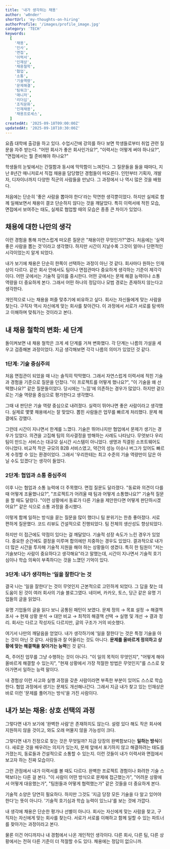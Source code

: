 ```yaml
---
title: '내가 생각하는 채용'
author: 'w0nder'
shortUrl: 'my-thoughts-on-hiring'
authorProfile: '/images/profile_image.jpg'
category: 'TECH'
keywords:
  [
    '채용',
    '인사',
    '면접',
    '이력서',
    '인재상',
    '채용철학',
    '협업',
    '소통',
    '기술역량',
    '문제해결',
    '팀워크',
    '매니저',
    '리더십',
    '조직문화',
    '인재채용',
    '채용프로세스',
  ]
createdAt: '2025-09-18T09:00:00Z'
updatedAt: '2025-09-18T10:30:00Z'
---
```


요즘 대학에 출강을 하고 있다. 수업시간에 강의를 하다 보면 학생들로부터 취업 관련 질문을 자주 받는다. "어떤 회사가 좋은 회사인가요?", "이력서는 어떻게 써야 하나요?", "면접에서는 뭘 준비해야 하나요?"

학생들의 눈빛에서는 간절함과 동시에 막막함이 느껴진다. 그 질문들을 들을 때마다, 지난 8년간 매니저로서 직접 채용을 담당했던 경험들이 떠오른다. 인턴부터 기획자, 개발자, 디자이너까지 다양한 직군의 사람들을 만났다. 그 과정에서 나 역시 많은 것을 배웠다.

처음에는 단순히 '좋은 사람을 뽑아야 한다'라는 막연한 생각뿐이었다. 하지만 실제로 함께 일해보면서 채용이 결코 단순하지 않다는 것을 깨달았다. 특히 이력서에 적힌 모습, 면접에서 보여주는 태도, 실제로 협업할 때의 모습은 종종 큰 차이가 있었다.

## 채용에 대한 나만의 생각

이런 경험을 통해 자연스럽게 떠오른 질문은 "채용이란 무엇인가?"였다. 처음에는 '실력 좋은 사람을 뽑는 것'이라고 생각했다. 하지만 시간이 지날수록 그것이 얼마나 단편적인 시각이었는지 알게 되었다.

내가 보기에 채용은 단순히 한쪽이 선택하는 과정이 아닌 것 같다. 회사마다 원하는 인재상이 다르다. 같은 회사 안에서도 팀이나 면접관마다 중요하게 생각하는 기준이 제각각이다. 어떤 곳에서는 기술적 깊이를 중시한다. 어떤 곳에서는 문제 해결 능력이나 소통 역량을 더 중요하게 본다. 그래서 어떤 하나의 정답이나 모범 경로는 존재하지 않는다고 생각한다.

개인적으로 나는 채용을 퍼즐 맞추기에 비유하고 싶다. 회사는 자신들에게 맞는 사람을 찾는다. 구직자 역시 자신에게 맞는 회사를 찾아간다. 이 과정에서 서로가 서로를 탐색하고 이해하며 맞춰가는 것이라고 본다.

## 내 채용 철학의 변화: 세 단계

돌이켜보면 내 채용 철학은 크게 세 단계를 거쳐 변화했다. 각 단계는 나름의 가설을 세우고 검증해본 과정이었다. 지금 생각해보면 각각 나름의 의미가 있었던 것 같다.

### 1단계: 기술 중심주의

처음 면접관이 되었을 때 나는 솔직히 막막했다. 그래서 자연스럽게 이력서에 적힌 기술과 경험을 기준으로 질문을 던졌다. "이 프로젝트를 어떻게 했나요?", "이 기술을 왜 선택했나요?" 같은 질문들이었다. 당시에는 '느낌'에 의존하는 경우가 많았다. 하지만 겉으로는 기술 역량을 중심으로 평가한다고 생각했다.

그때 내 판단은 기술 역량 중심으로 내려졌다. 실력이 뛰어나면 좋은 사람이라고 생각했다. 실제로 몇몇 채용에서는 잘 맞았다. 뽑힌 사람들은 업무를 빠르게 처리했다. 문제 해결에도 강했다.

그런데 시간이 지나면서 한계를 느꼈다. 기술은 뛰어나지만 협업에서 문제가 생기는 경우가 있었다. 의견을 고집해 팀의 의사결정을 방해하는 사례도 나타났다. 무엇보다 우리 팀이 만드는 서비스는 대규모 실시간 시스템이 아니었다. 생명과 직결된 소프트웨어도 아니었다. 비교적 작은 규모의 B2B 서비스였고, 약간의 성능 이슈나 버그가 있어도 빠르게 수정할 수 있는 환경이었다. 그래서 '우리한테는 최고 수준의 기술 역량만이 답은 아닐 수도 있겠다'는 생각이 들었다.

### 2단계: 협업과 소통 중심주의

이후 나는 협업과 소통 능력에 더 주목했다. 면접 질문도 달라졌다. "동료와 의견이 다를 때 어떻게 조율했나요?", "프로젝트가 어려울 때 팀과 어떻게 소통했나요?" 기술적 질문을 할 때도 달랐다. "이런 상황에서 동료가 다른 기술을 제안한다면 어떻게 판단하시겠어요?" 같은 식으로 소통 과정을 중시했다.

이렇게 함께 일하는 방식을 묻는 질문을 많이 했더니 팀 분위기는 한층 좋아졌다. 서로 편하게 질문했다. 코드 리뷰도 건설적으로 진행되었다. 팀 전체의 생산성도 향상되었다.

하지만 이 접근에도 약점이 있다는 걸 깨달았다. 기술적 성장 속도가 느린 경우가 있었다. 중요한 순간에도 결정을 미루며 합의에만 치중하는 경우도 있었다. 결과적으로 내가 더 많은 시간을 투자해 기술적 지원을 해야 하는 상황들이 생겼다. 특히 한 팀원이 "저는 기술보다는 사람이 중요하다고 생각해요"라고 말했는데, 시간이 지나면서 기술적 호기심이나 학습 의욕이 부족하다는 것을 느꼈던 기억이 있다.

### 3단계: 내가 생각하는 '일을 잘한다'는 것

결국 나는 '일을 잘한다'는 것이 무엇인지 근본적으로 고민하게 되었다. 그 답을 찾는 데 도움이 된 것이 여러 회사의 기술 블로그였다. 네이버, 카카오, 토스, 당근 같은 유명 기업들의 글을 읽었다.

유명 기업들의 글을 읽다 보니 공통된 패턴이 보였다. 문제 정의 → 목표 설정 → 해결책 조사 → 현재 상황 분석 → 대안 비교 → 최적의 해결책 선택 → 실행 및 개선 → 결과 정리. 회사는 다르고 작성자도 다르지만, 글의 구조가 거의 비슷했다.

여기서 나만의 깨달음을 얻었다. 내가 생각하기에 '일을 잘한다'는 것은 특정 기술을 아는 것이 아닌 것 같다. 사람들과 잘 어울리는 것도 아니다. **문제를 올바르게 정의하고 상황에 맞는 해결책을 찾아가는 능력**인 것 같다.

즉, 주어진 업무를 그냥 수행하는 것이 아니다. "이 일의 목적이 무엇인지", "어떻게 해야 올바르게 해결할 수 있는지", "현재 상황에서 가장 적절한 방법은 무엇인지"를 스스로 찾아가면서 일하는 능력 말이다.

내 경험상 이런 사고와 실행 과정을 갖춘 사람이라면 부족한 부분이 있어도 스스로 학습한다. 협업 과정에서 생기는 문제도 개선해나간다. 그래서 지금 내가 찾고 있는 인재상은 바로 이런 '문제를 풀어가는 방식'을 가진 사람이다.

## 내가 보는 채용: 상호 선택의 과정

그렇다면 내가 보기에 '완벽한 사람'은 존재하지도 않는다. 설령 있다 해도 작은 회사에 지원하지 않을 것이고, 와도 오래 머물지 않을 가능성이 크다.

그렇다면 내가 진정으로 찾는 것은 무엇일까? 지금 당장의 완벽함보다는 **일하는 방식**이다. 새로운 것을 배우려는 의지가 있는지, 문제 앞에서 포기하지 않고 해결하려는 태도를 가졌는지, 동료들과 건설적으로 소통할 수 있는지. 이런 것들이 내가 이력서와 면접에서 보고자 하는 진짜 모습이다.

그런 관점에서 내가 이력서를 볼 때도 다르다. 완벽한 프로젝트 경험이나 화려한 기술 스택보다는 다른 걸 본다. "이 사람이 어떤 방식으로 문제에 접근했는가", "어려운 상황에서 어떻게 대응했는가", "팀원들과 어떻게 협력했는가" 같은 것들을 더 중요하게 본다.

기술적 소양은 당연히 필요하다. 하지만 그것도 '지금 당장 모든 기술을 다 알고 있어야 한다'는 뜻이 아니다. '기술적 호기심과 학습 능력이 있느냐'를 보는 것에 가깝다.

내 생각에 채용은 단순한 평가나 선별이 아니다. 회사는 자신에게 맞는 사람을 찾고, 구직자는 자신에게 맞는 회사를 찾는다. 서로가 서로를 이해하고 함께 일할 수 있는 파트너를 찾아가는 과정이라고 본다.

물론 이건 어디까지나 내 경험에서 나온 개인적인 생각이다. 다른 회사, 다른 팀, 다른 상황에서는 전혀 다른 기준이 더 적절할 수도 있다. 채용에는 정답이 없으니까.

